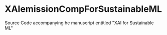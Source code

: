 # XAIemissionCompForSustainableML
Source Code accompanying he manuscript entitled "XAI for Sustainable ML"
